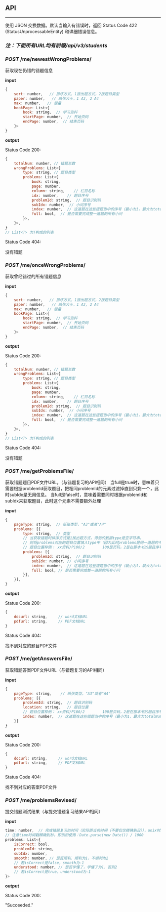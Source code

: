 ## API

----------

使用 JSON 交换数据。默认当输入有错误时，返回 Status Code 422 (StatusUnprocessableEntity) 和详细错误信息。

### *注：下面所有URL均有前缀/api/v3/students*

### *POST* /me/newestWrongProblems/

获取现在仍错的错题信息

**input**

```javascript
{
    sort: number,   // 排序方式，1按出题方式，2按题目类型
    paper: number,   // 纸张大小，1 A3, 2 A4
    max: number,   // 题量
    bookPage: List<{
        book: string,  // 学习资料
        startPage: number,  // 开始页码
        endPage: number,  // 结束页码
    }>
}
```

**output**

Status Code 200:

```javascript
{
    totalNum: number, // 错题总数
    wrongProblems: List<{
        type: string, // 题目类型
        problems: List<{
            book: string,
            page: number,
            column: string,    // 栏目名称
            idx: number,    // 题目序号
            problemId: string,  // 题目识别码
            subIdx: number,  // 小问序号
            index: number,  // 这道题在这些错题当中的序号（最小为1，最大为totalNum）
            full: bool,  // 是否需要完成整一道题的所有小问
        }>,
    }>,
}
// List<T> 为T构成的列表
```

Status Code 404:

没有错题

### *POST* /me/onceWrongProblems/

获取曾经错过的所有错题信息

**input**

```javascript
{
    sort: number,   // 排序方式，1按出题方式，2按题目类型
    paper: number,   // 纸张大小，1 A3, 2 A4
    max: number,   // 题量
    bookPage: List<{
        book: string,  // 学习资料
        startPage: number,  // 开始页码
        endPage: number,  // 结束页码
    }>
}
```

**output**

Status Code 200:

```javascript
{
    totalNum: number, // 错题总数
    wrongProblems: List<{
        type: string, // 题目类型
        problems: List<{
            book: string,
            page: number,
            column: string,    // 栏目名称
            idx: number,    // 题目序号
            problemId: string,  // 题目识别码
            subIdx: number,  // 小问序号
            index: number,  // 这道题在这些错题当中的序号（最小为1，最大为totalNum）
            full: bool,  // 是否需要完成整一道题的所有小问
        }>,
    }>,
}
// List<T> 为T构成的列表
```

Status Code 404:

没有错题

### *POST* /me/getProblemsFile/

获取错题题目PDF文件URL。（与错题复习的API相同）
当full是true时，意味着只需要根据problemId获取题目，把相同problemId的元素过滤掉直到只剩一个，此时subIdx是无用信息。
当full是false时，意味着需要同时根据problemId和subIdx来获取题目，此时这个元素不需要额外处理

**input**

```javascript
{
    pageType: string,  // 纸张类型，"A3"或者"A4"
    problems: [{
        type: string,  // 类型
        // 当获取错题时排序方式是1按出题方式，得到的数据type是空字符串。
        // 则将problems对应的题目位置填入type中（因为此时problems是同一道题的不同小问，题目位置只有一个）
        // 题目位置样例： xx资料/P100/2        100是页码，2是在那本书的题目序号即idx
        problems: [{
            problemId: string,  // 题目识别码
            subIdx: number, // 小问序号
            index: number,  // 这道题在这些错题当中的序号（最小为1，最大为totalNum）
            full: bool, // 是否需要完成整一道题的所有小问
        }],
    }],
}
```

**output**

Status Code 200:

```javascript
{
    docurl: string,     // word文档URL
    pdfurl: string,     // PDF文档URL
}
```

Status Code 404:

找不到对应的题目PDF文件

### *POST* /me/getAnswersFile/

获取错题答案PDF文件URL（与错题复习的API相同）

**input**

```javascript
{
    pageType: string,    // 纸张类型，"A3"或者"A4"
    problems: [{
    	problemId: string,  // 题目识别码
        location: string,   // 题目位置
        // 题目位置样例： xx资料/P100/2        100是页码，2是在那本书的题目序号即idx
    	index: number,  // 这道题在这些错题当中的序号（最小为1，最大为totalNum）
	}]
}
```

**output**

Status Code 200:

```javascript
{
    docurl: string,     // word文档URL
    pdfurl: string,     // PDF文档URL
}
```

Status Code 404:

找不到对应的答案PDF文件

### *POST* /me/problemsRevised/

提交错题测试结果（与提交错题复习结果API相同）

**input**

```javascript
time: number,  // 完成错题复习的时间（实际即当前时间（不要仅仅精确到日）），unix时间戳
// 注意time时间戳精确到秒，即例如使用：Date.parse(new Date()) / 1000
problems: List<{
    isCorrect: bool,
    problemId: string,
    subIdx: number,
    smooth: number, // 是否顺利，顺利为1，不顺利为2
    // 若isCorrect是false，smooth为-1
    understood: number, // 是否学懂了，学懂了为1，否则2
    // 若isCorrect是true，understood为-1
}>
```

**output**

Status Code 200:

"Succeeded."
